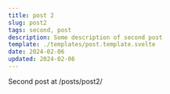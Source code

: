 ```yaml
---
title: post 2
slug: post2
tags: second, post
description: Some description of second post
template: ./templates/post.template.svelte
date: 2024-02-06
updated: 2024-02-06
---
```


Second post at /posts/post2/
